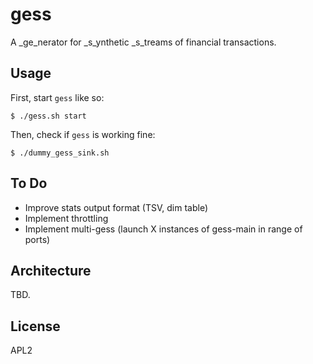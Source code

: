 # gess

A _ge_nerator for _s_ynthetic _s_treams of financial transactions.

## Usage

First, start `gess` like so:

    $ ./gess.sh start 
  
Then, check if `gess` is working fine:

    $ ./dummy_gess_sink.sh

## To Do

* Improve stats output format (TSV, dim table)
* Implement throttling
* Implement multi-gess (launch X instances of gess-main in range of ports) 

## Architecture
TBD.

## License
APL2